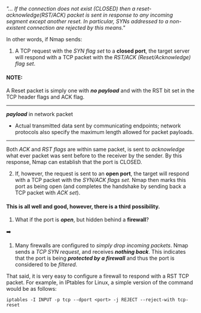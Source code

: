 _"... If the connection does not exist (CLOSED) then a reset-acknowledge(RST/ACK) packet is sent in response to any incoming segment except another reset. In particular, SYNs addressed to a non-existent connection are rejected by this means."_

In other words, if Nmap sends:

1. A TCP request with the _SYN flag set_ to a **closed port**, the target server will respond with a TCP packet with the _RST/ACK (Reset/Acknowledge) flag set_.

#### NOTE:
A Reset packet is simply one with ***no payload*** and with the RST bit set in the TCP header flags and ACK flag.

-----------

***payload*** in network packet 

- Actual transmitted data sent by communicating endpoints; network protocols also specify the maximum length allowed for packet payloads.

-----------

Both _ACK_ and _RST flags_ are within same packet, is sent to _acknowledge_ what ever packet was sent before to the receiver by the sender. By this response, Nmap can establish that the port is CLOSED.

2. If, however, the request is sent to an **open port**, the target will respond with a TCP packet with the _SYN/ACK flags set_. Nmap then marks this port as being open (and completes the handshake by sending back a TCP packet with _ACK set_).

#### This is all well and good, however, there is a third possibility.

1. What if the port is ***open***, but hidden behind a **firewall**?

:arrow_right:
1. Many firewalls are configured to _simply drop incoming packets_.
Nmap sends a _TCP SYN request_, and receives ***nothing back***. This indicates that the port is being ***protected by a firewall*** and thus the port is considered to be _filtered_.

That said, it is very easy to configure a firewall to respond with a RST TCP packet. For example, in IPtables for Linux, a simple version of the command would be as follows:
```
iptables -I INPUT -p tcp --dport <port> -j REJECT --reject-with tcp-reset
```

